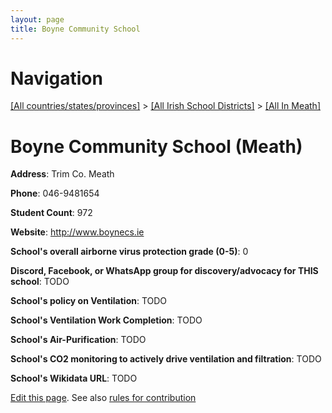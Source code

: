 ```yaml
---
layout: page
title: Boyne Community School
---
```

# Navigation

[[All countries/states/provinces]](../../..) > [[All Irish School Districts]](../..) > [[All In Meath]](..)

# Boyne Community School (Meath)

**Address**: Trim Co. Meath

**Phone**: 046-9481654

**Student Count**: 972

**Website**: <http://www.boynecs.ie>

**School's overall airborne virus protection grade (0-5)**: 0

**Discord, Facebook, or WhatsApp group for discovery/advocacy for THIS school**: TODO

**School's policy on Ventilation**: TODO

**School's Ventilation Work Completion**: TODO

**School's Air-Purification**: TODO

**School's CO2 monitoring to actively drive ventilation and filtration**: TODO

**School's Wikidata URL**: TODO


[Edit this page](https://github.com/ventilate-schools/Ireland/edit/main/./Meath/Boyne_Community_School.md). See also [rules for contribution](../../../contribution-rules/)